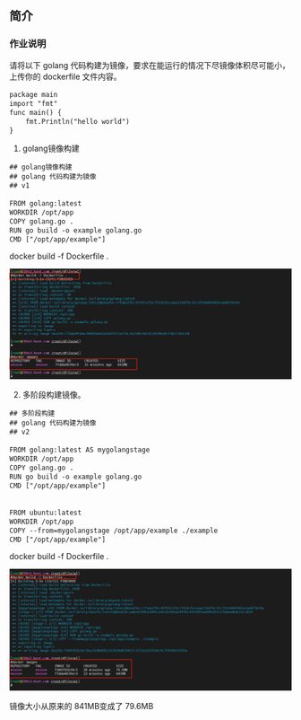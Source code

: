 
## 简介
### 作业说明
请将以下 golang 代码构建为镜像，要求在能运行的情况下尽镜像体积尽可能小，上传你的 dockerfile 文件内容。
```
package main
import "fmt"
func main() {
    fmt.Println("hello world")
}
```

1. golang镜像构建

```
## golang镜像构建
## golang 代码构建为镜像
## v1

FROM golang:latest
WORKDIR /opt/app
COPY golang.go .
RUN go build -o example golang.go
CMD ["/opt/app/example"]
```

docker build -f Dockerfile .

![8b0ad3c5-6444-486a-ab0d-5d523d286a0e.png](week1-1_files/8b0ad3c5-6444-486a-ab0d-5d523d286a0e.png)


2. 多阶段构建镜像。
```
## 多阶段构建
## golang 代码构建为镜像
## v2

FROM golang:latest AS mygolangstage
WORKDIR /opt/app
COPY golang.go .
RUN go build -o example golang.go
CMD ["/opt/app/example"]


FROM ubuntu:latest
WORKDIR /opt/app
COPY --from=mygolangstage /opt/app/example ./example
CMD ["/opt/app/example"]
```

docker build -f Dockerfile .

![df13a2d2-d222-4221-a9b6-55016a84ecc0.png](week1-1_files/df13a2d2-d222-4221-a9b6-55016a84ecc0.png)

镜像大小从原来的 841MB变成了 79.6MB


